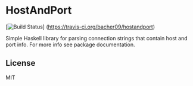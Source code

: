 HostAndPort
===========

[![Build Status](https://travis-ci.org/bacher09/hostandport.svg?branch=master)]
(https://travis-ci.org/bacher09/hostandport)


Simple Haskell library for parsing connection strings that contain
host and port info. For more info see package documentation.


License
-------
MIT
